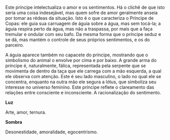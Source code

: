 Este príncipe intelectualiza o amor e os sentimentos. Há o clichê de que isto
seria uma coisa indesejável, mas quem sofre de amor geralmente anseia por
tomar as rédeas da situação. Isto é o que caracteriza o Príncipe de Copas: ele
guia sua carruagem de águia sobre a água, mas sem tocá-la; a águia respira
perto da água, mas não a traspassa, por mais que a faça tremular e ondular com
seu bafo. Da mesma forma que o príncipe seduz e se dá, mas mantém o controle
de seus próprios sentimentos, e os do parceiro.

A águia aparece também no capacete do príncipe, mostrando que o simbolismo do
animal o envolve por cima e por baixo. A grande arma do príncipe é,
naturalmente, fálica, representada pela serpente que se movimenta de dentro da
taça que ele carrega com a mão esquerda, a qual ele observa com atenção. Este
é seu lado masculino, o lado no qual ele se concentra, enquanto na outra mão
ele segura a lótus, que simboliza seu interesse no universo feminino. Este
príncipe reflete o clareamento das relações entre consciente e inconsciente. A
racionalização do sentimento.

**Luz**

Arte, amor, ternura.

**Sombra**

Desonestidade, amoralidade, egocentrismo.

